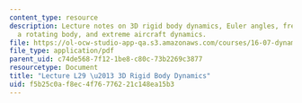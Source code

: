 ```yaml
---
content_type: resource
description: Lecture notes on 3D rigid body dynamics, Euler angles, free motions of
  a rotating body, and extreme aircraft dynamics.
file: https://ol-ocw-studio-app-qa.s3.amazonaws.com/courses/16-07-dynamics-fall-2009/f5b25c0af8ec4f76776221c148ea15b3_MIT16_07F09_Lec29.pdf
file_type: application/pdf
parent_uid: c74de568-7f12-1be8-c80c-73b2269c3877
resourcetype: Document
title: "Lecture L29 \u2013 3D Rigid Body Dynamics"
uid: f5b25c0a-f8ec-4f76-7762-21c148ea15b3
---
```

